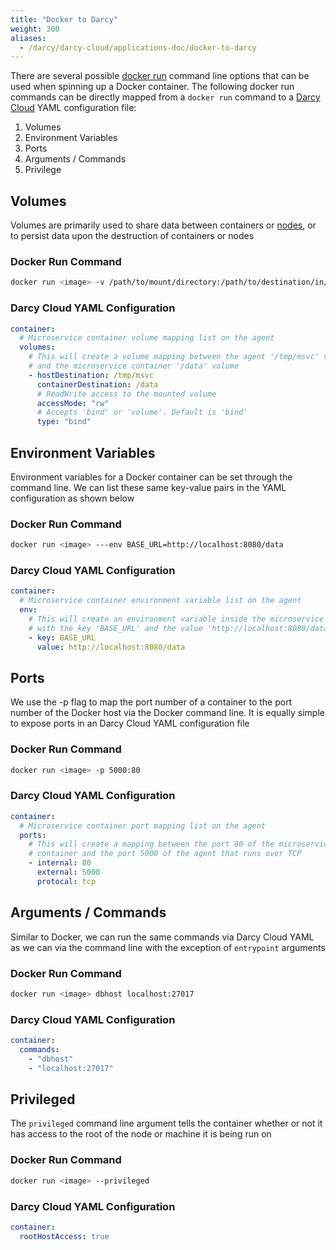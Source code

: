 ```yaml
---
title: "Docker to Darcy"
weight: 300
aliases:
  - /darcy/darcy-cloud/applications-doc/docker-to-darcy
---
```


There are several
possible [docker run](https://docs.docker.com/engine/reference/commandline/run/) command line
options that can be used when spinning up a Docker container. The following docker run commands can
be directly mapped from a `docker run` command to a [Darcy Cloud](/docs/cloud/start-portal) YAML configuration file:

1. Volumes
2. Environment Variables
3. Ports
4. Arguments / Commands
5. Privilege

## Volumes

Volumes are primarily used to share data between containers or [nodes](../cloud/adding-nodes/_index.md), or to persist data upon the
destruction of containers or nodes

### Docker Run Command

```bash
docker run <image> -v /path/to/mount/directory:/path/to/destination/in/container
```

### Darcy Cloud YAML Configuration

```yaml
container:
  # Microservice container volume mapping list on the agent
  volumes:
    # This will create a volume mapping between the agent '/tmp/msvc' volume
    # and the microservice container '/data' volume
    - hostDestination: /tmp/msvc
      containerDestination: /data
      # ReadWrite access to the mounted volume
      accessMode: "rw"
      # Accepts 'bind' or 'volume'. Default is 'bind'
      type: "bind"
```

## Environment Variables

Environment variables for a Docker container can be set through the command line. We can list these
same key-value pairs in the YAML configuration as shown below

### Docker Run Command

```bash
docker run <image> ---env BASE_URL=http://localhost:8080/data
```

### Darcy Cloud YAML Configuration

```yaml
container:
  # Microservice container environment variable list on the agent
  env:
    # This will create an environment variable inside the microservice container
    # with the key 'BASE_URL' and the value 'http://localhost:8080/data'
    - key: BASE_URL
      value: http://localhost:8080/data
```

## Ports

We use the -p flag to map the port number of a container to the port number of the Docker host via
the Docker command line. It is equally simple to expose ports in an Darcy Cloud YAML configuration
file

### Docker Run Command

```bash
docker run <image> -p 5000:80
```

### Darcy Cloud YAML Configuration

```yaml
container:
  # Microservice container port mapping list on the agent
  ports:
    # This will create a mapping between the port 80 of the microservice
    # container and the port 5000 of the agent that runs over TCP
    - internal: 80
      external: 5000
      protocal: tcp
```

## Arguments / Commands

Similar to Docker, we can run the same commands via Darcy Cloud YAML as we can via the command line
with the exception of `entrypoint` arguments

### Docker Run Command

```bash
docker run <image> dbhost localhost:27017
```

### Darcy Cloud YAML Configuration

```yaml
container:
  commands:
    - "dbhost"
    - "localhost:27017"
```

## Privileged

The `privileged` command line argument tells the container whether or not it has access to the root
of the node or machine it is being run on

### Docker Run Command

```bash
docker run <image> --privileged
```

### Darcy Cloud YAML Configuration

```yaml
container:
  rootHostAccess: true
```
